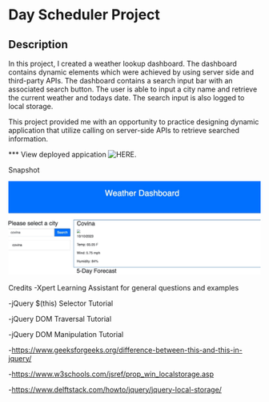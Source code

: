 # Day Scheduler Project

## Description

In this project, I created a weather lookup dashboard. The dashboard contains dynamic elements which were achieved by using server side and third-party APIs. The dashboard contains a search input bar with an associated search button. The user is able to input a city name and retrieve the current weather and todays date. The search input is also logged to local storage.

This project provided me with an opportunity to practice designing dynamic application that utilize calling on server-side APIs to retrieve searched information.


*** View deployed appication ![HERE](https://aaront080.github.io/weather-dashboard-hw/).

Snapshot

<img src="Project-screenshot.jpg" width="700px">

Credits
-Xpert Learning Assistant for general questions and examples

-jQuery $(this) Selector Tutorial

-jQuery DOM Traversal Tutorial

-jQuery DOM Manipulation Tutorial

-https://www.geeksforgeeks.org/difference-between-this-and-this-in-jquery/

-https://www.w3schools.com/jsref/prop_win_localstorage.asp

-https://www.delftstack.com/howto/jquery/jquery-local-storage/
